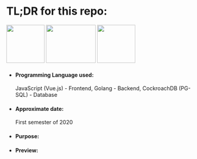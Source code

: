 <h1>TL;DR for this repo:</h1>
<img src="https://i.imgur.com/oUH9hNy.png" height="100" width="100">
<img src="https://cdn.freebiesupply.com/logos/thumbs/2x/gopher-logo.png" height="100" width="130">
<img src="https://secure.meetupstatic.com/photos/event/3/8/1/d/600_488594365.jpeg" height="100" width="100">
<ul>
  <li><h4>Programming Language used:</h4>JavaScript (Vue.js) - Frontend, Golang - Backend, CockroachDB (PG-SQL) - Database</li>
  <li><h4>Approximate date:</h4>First semester of 2020</li>
  <li><h4>Purpose:</h4></li>
  <li><h4>Preview:</h4></li>
</ul>
